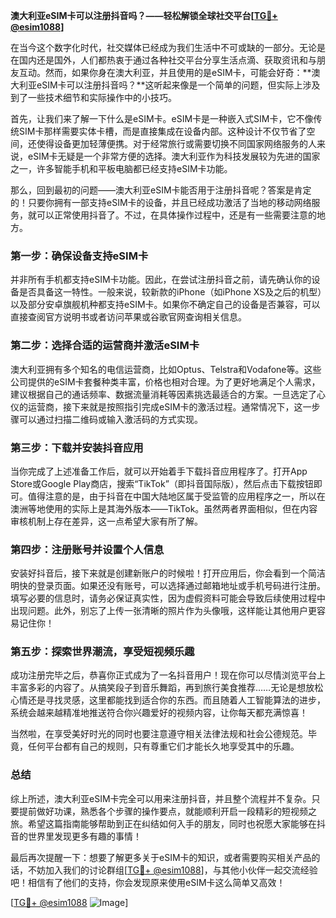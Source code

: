**澳大利亚eSIM卡可以注册抖音吗？——轻松解锁全球社交平台[[TG💪+ @esim1088](https://t.me/s/esim1088)]**

在当今这个数字化时代，社交媒体已经成为我们生活中不可或缺的一部分。无论是在国内还是国外，人们都热衷于通过各种社交平台分享生活点滴、获取资讯和与朋友互动。然而，如果你身在澳大利亚，并且使用的是eSIM卡，可能会好奇：**澳大利亚eSIM卡可以注册抖音吗？**这听起来像是一个简单的问题，但实际上涉及到了一些技术细节和实际操作中的小技巧。

首先，让我们来了解一下什么是eSIM卡。eSIM卡是一种嵌入式SIM卡，它不像传统SIM卡那样需要实体卡槽，而是直接集成在设备内部。这种设计不仅节省了空间，还使得设备更加轻薄便携。对于经常旅行或需要切换不同国家网络服务的人来说，eSIM卡无疑是一个非常方便的选择。澳大利亚作为科技发展较为先进的国家之一，许多智能手机和平板电脑都已经支持eSIM卡功能。

那么，回到最初的问题——澳大利亚eSIM卡能否用于注册抖音呢？答案是肯定的！只要你拥有一部支持eSIM卡的设备，并且已经成功激活了当地的移动网络服务，就可以正常使用抖音了。不过，在具体操作过程中，还是有一些需要注意的地方。

### **第一步：确保设备支持eSIM卡**
并非所有手机都支持eSIM卡功能。因此，在尝试注册抖音之前，请先确认你的设备是否具备这一特性。一般来说，较新款的iPhone（如iPhone XS及之后的机型）以及部分安卓旗舰机种都支持eSIM卡。如果你不确定自己的设备是否兼容，可以直接查阅官方说明书或者访问苹果或谷歌官网查询相关信息。

### **第二步：选择合适的运营商并激活eSIM卡**
澳大利亚拥有多个知名的电信运营商，比如Optus、Telstra和Vodafone等。这些公司提供的eSIM卡套餐种类丰富，价格也相对合理。为了更好地满足个人需求，建议根据自己的通话频率、数据流量消耗等因素挑选最适合的方案。一旦选定了心仪的运营商，接下来就是按照指引完成eSIM卡的激活过程。通常情况下，这一步骤可以通过扫描二维码或输入激活码的方式实现。

### **第三步：下载并安装抖音应用**
当你完成了上述准备工作后，就可以开始着手下载抖音应用程序了。打开App Store或Google Play商店，搜索“TikTok”（即抖音国际版），然后点击下载按钮即可。值得注意的是，由于抖音在中国大陆地区属于受监管的应用程序之一，所以在澳洲等地使用的实际上是其海外版本——TikTok。虽然两者界面相似，但在内容审核机制上存在差异，这一点希望大家有所了解。

### **第四步：注册账号并设置个人信息**
安装好抖音后，接下来就是创建新账户的时候啦！打开应用后，你会看到一个简洁明快的登录页面。如果还没有账号，可以选择通过邮箱地址或手机号码进行注册。填写必要的信息时，请务必保证真实性，因为虚假资料可能会导致后续使用过程中出现问题。此外，别忘了上传一张清晰的照片作为头像哦，这样能让其他用户更容易记住你！

### **第五步：探索世界潮流，享受短视频乐趣**
成功注册完毕之后，恭喜你正式成为了一名抖音用户！现在你可以尽情浏览平台上丰富多彩的内容了。从搞笑段子到音乐舞蹈，再到旅行美食推荐……无论是想放松心情还是寻找灵感，这里都能找到适合你的东西。而且随着人工智能算法的进步，系统会越来越精准地推送符合你兴趣爱好的视频内容，让你每天都充满惊喜！

当然啦，在享受美好时光的同时也要注意遵守相关法律法规和社会公德规范。毕竟，任何平台都有自己的规则，只有尊重它们才能长久地享受其中的乐趣。

### **总结**
综上所述，澳大利亚eSIM卡完全可以用来注册抖音，并且整个流程并不复杂。只要提前做好功课，熟悉各个步骤的操作要点，就能顺利开启一段精彩的短视频之旅。希望这篇指南能够帮助到正在纠结如何入手的朋友，同时也祝愿大家能够在抖音的世界里发现更多有趣的事情！

最后再次提醒一下：想要了解更多关于eSIM卡的知识，或者需要购买相关产品的话，不妨加入我们的讨论群组[[TG💪+ @esim1088](https://t.me/s/esim1088)]，与其他小伙伴一起交流经验吧！相信有了他们的支持，你会发现原来使用eSIM卡这么简单又高效！

[[TG💪+ @esim1088](https://t.me/s/esim1088) ![Image](https://i.postimg.cc/4NQfJmqS/Snipaste-2025-05-13-00-14-12.png)]